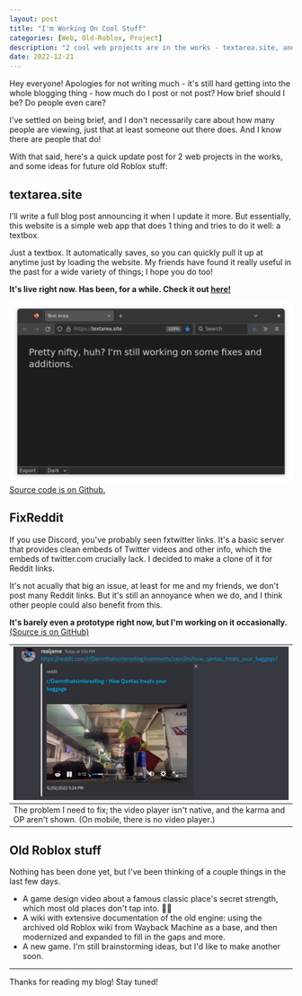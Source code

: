 ```yaml
---
layout: post
title: "I'm Working On Cool Stuff"
categories: [Web, Old-Roblox, Project]
description: "2 cool web projects are in the works - textarea.site, and an fxtwitter clone for Reddit links. Plus, some ideas for classic roblox things."
date: 2022-12-21
---
```


Hey everyone! Apologies for not writing much - it's still hard getting into the whole blogging thing - how much do I post or not post? How brief should I be? Do people even care?

I've settled on being brief, and I don't necessarily care about how many people are viewing, just that at least someone out there does. And I know there are people that do!

With that said, here's a quick update post for 2 web projects in the works, and some ideas for future old Roblox stuff:

## textarea.site

I'll write a full blog post announcing it when I update it more. But essentially, this website is a simple web app that does 1 thing and tries to do it well: a textbox.

Just a textbox. It automatically saves, so you can quickly pull it up at anytime just by loading the website. My friends have found it really useful in the past for a wide variety of things; I hope you do too!

**It's live right now. Has been, for a while. Check it out [here!](https://textarea.site)**

![A Firefox screenshot of textarea.site with the contents of "Pretty nifty, huh? I'm still working on some fixes and additions."](/blog/media/TextareaSiteScreenshot.png)
[Source code is on Github.](https://github.com/real-jame/textarea)

## FixReddit

If you use Discord, you've probably seen fxtwitter links. It's a basic server that provides clean embeds of Twitter videos and other info, which the embeds of twitter.com crucially lack. I decided to make a clone of it for Reddit links.

It's not acually that big an issue, at least for me and my friends, we don't post many Reddit links. But it's still an annoyance when we do, and I think other people could also benefit from this.

**It's barely even a prototype right now, but I'm working on it occasionally.** [(Source is on GitHub)](https://github.com/real-jame/fixreddit)

| ![A reddit.com embed on Discord.](/blog/media/RedditVideoEmbed.png)                                                                 |
| ----------------------------------------------------------------------------------------------------------------------------------- |
| The problem I need to fix; the video player isn't native, and the karma and OP aren't shown. (On mobile, there is no video player.) |

## Old Roblox stuff

Nothing has been done yet, but I've been thinking of a couple things in the last few days.

- A game design video about a famous classic place's secret strength, which most old places don't tap into. 🍕👥
- A wiki with extensive documentation of the old engine: using the archived old Roblox wiki from Wayback Machine as a base, and then modernized and expanded to fill in the gaps and more.
- A new game. I'm still brainstorming ideas, but I'd like to make another soon.

---

Thanks for reading my blog! Stay tuned!
